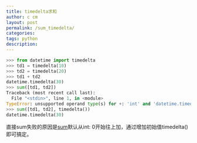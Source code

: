 ```yaml
---
title: timedelta求和
author: c cm
layout: post
permalink: /sum_timedelta/
categories: 
tags: python
description:
---
```


```python
>>> from datetime import timedelta
>>> td1 = timedelta(10)
>>> td2 = timedelta(20)
>>> td1 + td2
datetime.timedelta(30)
>>> sum([td1, td2])
Traceback (most recent call last):
  File "<stdin>", line 1, in <module>
TypeError: unsupported operand type(s) for +: 'int' and 'datetime.timedelta'
>>> sum([td1, td2], timedelta())
datetime.timedelta(30)
```

直接sum失败的原因是[sum](https://docs.python.org/3/library/functions.html#sum)默认从int: 0开始往上加，通过增加初始值timedelta()即可搞定。